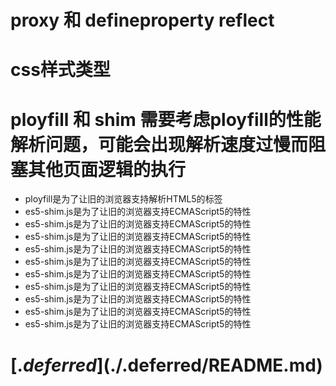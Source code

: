 # proxy 和 defineproperty   reflect

# css样式类型 
# ployfill 和 shim  需要考虑ployfill的性能解析问题，可能会出现解析速度过慢而阻塞其他页面逻辑的执行
* ployfill是为了让旧的浏览器支持解析HTML5的<picture>标签
* es5-shim.js是为了让旧的浏览器支持ECMAScript5的特性
* es5-shim.js是为了让旧的浏览器支持ECMAScript5的特性
* es5-shim.js是为了让旧的浏览器支持ECMAScript5的特性
* es5-shim.js是为了让旧的浏览器支持ECMAScript5的特性
* es5-shim.js是为了让旧的浏览器支持ECMAScript5的特性
* es5-shim.js是为了让旧的浏览器支持ECMAScript5的特性
* es5-shim.js是为了让旧的浏览器支持ECMAScript5的特性
* es5-shim.js是为了让旧的浏览器支持ECMAScript5的特性
* es5-shim.js是为了让旧的浏览器支持ECMAScript5的特性
* es5-shim.js是为了让旧的浏览器支持ECMAScript5的特性


# [$.deferred](./$.deferred/README.md)
